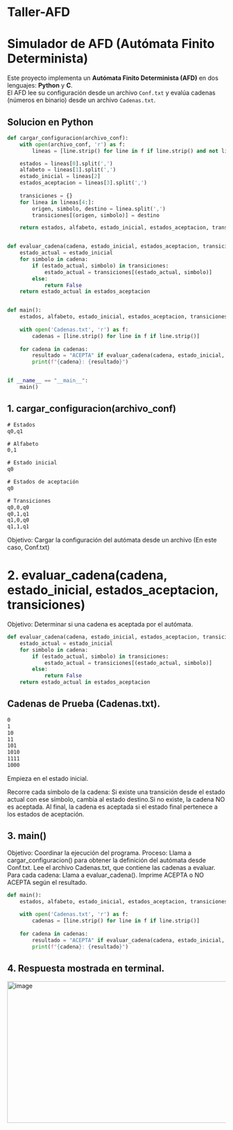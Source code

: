# Taller-AFD
# Simulador de AFD (Autómata Finito Determinista)

Este proyecto implementa un **Autómata Finito Determinista (AFD)** en dos lenguajes: **Python** y **C**.  
El AFD lee su configuración desde un archivo `Conf.txt` y evalúa cadenas (números en binario) desde un archivo `Cadenas.txt`.

## Solucion en Python ##
```python
def cargar_configuracion(archivo_conf):
    with open(archivo_conf, 'r') as f:
        lineas = [line.strip() for line in f if line.strip() and not line.startswith("#")]

    estados = lineas[0].split(',')
    alfabeto = lineas[1].split(',')
    estado_inicial = lineas[2]
    estados_aceptacion = lineas[3].split(',')
    
    transiciones = {}
    for linea in lineas[4:]:
        origen, simbolo, destino = linea.split(',')
        transiciones[(origen, simbolo)] = destino

    return estados, alfabeto, estado_inicial, estados_aceptacion, transiciones


def evaluar_cadena(cadena, estado_inicial, estados_aceptacion, transiciones):
    estado_actual = estado_inicial
    for simbolo in cadena:
        if (estado_actual, simbolo) in transiciones:
            estado_actual = transiciones[(estado_actual, simbolo)]
        else:
            return False
    return estado_actual in estados_aceptacion


def main():
    estados, alfabeto, estado_inicial, estados_aceptacion, transiciones = cargar_configuracion('Conf.txt')
    
    with open('Cadenas.txt', 'r') as f:
        cadenas = [line.strip() for line in f if line.strip()]
    
    for cadena in cadenas:
        resultado = "ACEPTA" if evaluar_cadena(cadena, estado_inicial, estados_aceptacion, transiciones) else "NO ACEPTA"
        print(f"{cadena}: {resultado}")


if __name__ == "__main__":
    main()
```
## 1. cargar_configuracion(archivo_conf)
```txt
# Estados
q0,q1

# Alfabeto
0,1

# Estado inicial
q0

# Estados de aceptación
q0

# Transiciones
q0,0,q0
q0,1,q1
q1,0,q0
q1,1,q1

```
Objetivo: Cargar la configuración del autómata desde un archivo (En este caso, Conf.txt)


# 2. evaluar_cadena(cadena, estado_inicial, estados_aceptacion, transiciones)

Objetivo: Determinar si una cadena es aceptada por el autómata.
```python
def evaluar_cadena(cadena, estado_inicial, estados_aceptacion, transiciones):
    estado_actual = estado_inicial
    for simbolo in cadena:
        if (estado_actual, simbolo) in transiciones:
            estado_actual = transiciones[(estado_actual, simbolo)]
        else:
            return False
    return estado_actual in estados_aceptacion
```
## Cadenas de Prueba (Cadenas.txt).
```txt
0
1
10
11
101
1010
1111
1000
```
Empieza en el estado inicial.

Recorre cada símbolo de la cadena: Si existe una transición desde el estado actual con ese símbolo, cambia al estado destino.Si no existe, la cadena NO es aceptada.
Al final, la cadena es aceptada si el estado final pertenece a los estados de aceptación.
## 3. main()
Objetivo: Coordinar la ejecución del programa.
Proceso:
Llama a cargar_configuracion() para obtener la definición del autómata desde Conf.txt.
Lee el archivo Cadenas.txt, que contiene las cadenas a evaluar.
Para cada cadena:
Llama a evaluar_cadena().
Imprime ACEPTA o NO ACEPTA según el resultado.
```python
def main():
    estados, alfabeto, estado_inicial, estados_aceptacion, transiciones = cargar_configuracion('Conf.txt')
    
    with open('Cadenas.txt', 'r') as f:
        cadenas = [line.strip() for line in f if line.strip()]
    
    for cadena in cadenas:
        resultado = "ACEPTA" if evaluar_cadena(cadena, estado_inicial, estados_aceptacion, transiciones) else "NO ACEPTA"
        print(f"{cadena}: {resultado}")
```
## 4. Respuesta mostrada en terminal.

<img width="1068" height="326" alt="image" src="https://github.com/user-attachments/assets/d5325059-c292-4587-823c-5052c3544b40" />
